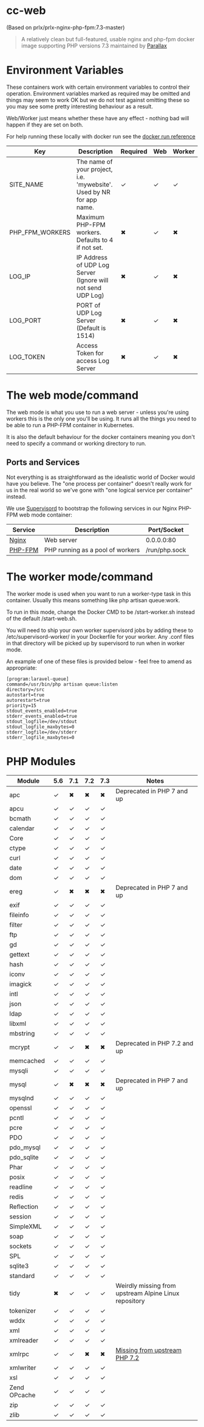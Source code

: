 # cc-web
(Based on prlx/prlx-nginx-php-fpm:7.3-master)

> A relatively clean but full-featured, usable nginx and php-fpm docker image supporting PHP versions 7.3 maintained by [Parallax](https://parall.ax/)

# Environment Variables

These containers work with certain environment variables to control their operation. Environment variables marked as required may be omitted and things may seem to work OK but we do not test against omitting these so you may see some pretty interesting behaviour as a result.

Web/Worker just means whether these have any effect - nothing bad will happen if they are set on both.

For help running these locally with docker run see the [docker run reference](https://docs.docker.com/engine/reference/run/#env-environment-variables)

| Key                             | Description                                                                                                     | Required | Web | Worker |
| ---                             | ---                                                                                                             | ---      | --- | ---    |
| SITE_NAME                       | The name of your project, i.e. 'mywebsite'. Used by NR for app name.                                            | ✓        | ✓   | ✓      |
| PHP_FPM_WORKERS                 | Maximum PHP-FPM workers. Defaults to 4 if not set.                                                              | ✖        | ✓   | ✖      |
| LOG_IP                          | IP Address of UDP Log Server (Ignore will not send UDP Log)                                                     | ✖        | ✓   | ✖      |
| LOG_PORT                        | PORT of UDP Log Server (Default is 1514)                                                                        | ✖        | ✓   | ✖      |
| LOG_TOKEN                       | Access Token for access Log Server                                                                              | ✖        | ✓   | ✖      |

# The web mode/command

The web mode is what you use to run a web server - unless you're using workers this is the only one you'll be using. It runs all the things you need to be able to run a PHP-FPM container in Kubernetes.

It is also the default behaviour for the docker containers meaning you don't need to specify a command or working directory to run.

## Ports and Services

Not everything is as straightforward as the idealistic world of Docker would have you believe. The "one process per container" doesn't really work for us in the real world so we've gone with "one logical service per container" instead.

We use [Supervisord](http://supervisord.org/) to bootstrap the following services in our Nginx PHP-FPM web mode container:

| Service                                                                                  | Description                                             | Port/Socket         |
| -------------                                                                            | -------------                                           | -------------       |
| [Nginx](https://www.nginx.com/)                                                          | Web server                                              | 0.0.0.0:80          |
| [PHP-FPM](https://php-fpm.org/)                                                          | PHP running as a pool of workers                        | /run/php.sock       |


# The worker mode/command

The worker mode is used when you want to run a worker-type task in this container. Usually this means something like php artisan queue:work.

To run in this mode, change the Docker CMD to be /start-worker.sh instead of the default /start-web.sh.

You will need to ship your own worker supervisord jobs by adding these to /etc/supervisord-worker/ in your Dockerfile for your worker. Any .conf files in that directory will be picked up by supervisord to run when in worker mode.

An example of one of these files is provided below - feel free to amend as appropriate:

```
[program:laravel-queue]
command=/usr/bin/php artisan queue:listen 
directory=/src
autostart=true
autorestart=true
priority=15
stdout_events_enabled=true
stderr_events_enabled=true
stdout_logfile=/dev/stdout
stdout_logfile_maxbytes=0
stderr_logfile=/dev/stderr
stderr_logfile_maxbytes=0
```


# PHP Modules
| Module        | 5.6 | 7.1 | 7.2 |  7.3 |Notes                                                                                   |
| ---           | --- | --- | --- |  --- |---                                                                                     |
| apc           | ✓   | ✖   | ✖   | ✖   | Deprecated in PHP 7 and up                                                              |
| apcu          | ✓   | ✓   | ✓   |  ✓   |                                                                                        |
| bcmath        | ✓   | ✓   | ✓   |  ✓   |                                                                                        |
| calendar      | ✓   | ✓   | ✓   |  ✓   |                                                                                        |
| Core          | ✓   | ✓   | ✓   |  ✓   |                                                                                        |
| ctype         | ✓   | ✓   | ✓   |  ✓   |                                                                                        |
| curl          | ✓   | ✓   | ✓   |  ✓   |                                                                                        |
| date          | ✓   | ✓   | ✓   |  ✓   |                                                                                        |
| dom           | ✓   | ✓   | ✓   |  ✓   |                                                                                        |
| ereg          | ✓   | ✖   | ✖   | ✖   | Deprecated in PHP 7 and up                                                              |
| exif          | ✓   | ✓   | ✓   |  ✓   |                                                                                        |
| fileinfo      | ✓   | ✓   | ✓   |  ✓   |                                                                                        |
| filter        | ✓   | ✓   | ✓   |  ✓   |                                                                                        |
| ftp           | ✓   | ✓   | ✓   |  ✓   |                                                                                        |
| gd            | ✓   | ✓   | ✓   |  ✓   |                                                                                        |
| gettext       | ✓   | ✓   | ✓   |  ✓   |                                                                                        |
| hash          | ✓   | ✓   | ✓   |  ✓   |                                                                                        |
| iconv         | ✓   | ✓   | ✓   |  ✓   |                                                                                        |
| imagick       | ✓   | ✓   | ✓   |  ✓   |                                                                                        |
| intl          | ✓   | ✓   | ✓   |  ✓   |                                                                                        |
| json          | ✓   | ✓   | ✓   |  ✓   |                                                                                        |
| ldap          | ✓   | ✓   | ✓   |  ✓   |                                                                                        |
| libxml        | ✓   | ✓   | ✓   |  ✓   |                                                                                        |
| mbstring      | ✓   | ✓   | ✓   |  ✓   |                                                                                        |
| mcrypt        | ✓   | ✓   | ✖   | ✖   | Deprecated in PHP 7.2 and up                                                            |
| memcached     | ✓   | ✓   | ✓   |  ✓   |                                                                                        |
| mysqli        | ✓   | ✓   | ✓   |  ✓   |                                                                                        |
| mysql         | ✓   | ✖   | ✖   | ✖   | Deprecated in PHP 7 and up                                                              |
| mysqlnd       | ✓   | ✓   | ✓   |  ✓   |                                                                                        |
| openssl       | ✓   | ✓   | ✓   |  ✓   |                                                                                        |
| pcntl         | ✓   | ✓   | ✓   |  ✓   |                                                                                        |
| pcre          | ✓   | ✓   | ✓   |  ✓   |                                                                                        |
| PDO           | ✓   | ✓   | ✓   |  ✓   |                                                                                        |
| pdo_mysql     | ✓   | ✓   | ✓   |  ✓   |                                                                                        |
| pdo_sqlite    | ✓   | ✓   | ✓   |  ✓   |                                                                                        |
| Phar          | ✓   | ✓   | ✓   |  ✓   |                                                                                        |
| posix         | ✓   | ✓   | ✓   |  ✓   |                                                                                        |
| readline      | ✓   | ✓   | ✓   |  ✓   |                                                                                        |
| redis         | ✓   | ✓   | ✓   |  ✓   |                                                                                        |
| Reflection    | ✓   | ✓   | ✓   |  ✓   |                                                                                        |
| session       | ✓   | ✓   | ✓   |  ✓   |                                                                                        |
| SimpleXML     | ✓   | ✓   | ✓   |  ✓   |                                                                                        |
| soap          | ✓   | ✓   | ✓   |  ✓   |                                                                                        |
| sockets       | ✓   | ✓   | ✓   |  ✓   |                                                                                        |
| SPL           | ✓   | ✓   | ✓   |  ✓   |                                                                                        |
| sqlite3       | ✓   | ✓   | ✓   |  ✓   |                                                                                        |
| standard      | ✓   | ✓   | ✓   |  ✓   |                                                                                        |
| tidy          | ✖   | ✓   | ✓   | ✓    |Weirdly missing from upstream Alpine Linux repository                                   |
| tokenizer     | ✓   | ✓   | ✓   |  ✓   |                                                                                        |
| wddx          | ✓   | ✓   | ✓   |  ✓   |                                                                                        |
| xml           | ✓   | ✓   | ✓   |  ✓   |                                                                                        |
| xmlreader     | ✓   | ✓   | ✓   |  ✓   |                                                                                        |
| xmlrpc        | ✓   | ✓   | ✖   | ✖   |[Missing from upstream PHP 7.2](https://github.com/codecasts/php-alpine/issues/23)      |
| xmlwriter     | ✓   | ✓   | ✓   |  ✓   |                                                                                        |
| xsl           | ✓   | ✓   | ✓   |  ✓   |                                                                                        |
| Zend OPcache  | ✓   | ✓   | ✓   |  ✓   |                                                                                        |
| zip           | ✓   | ✓   | ✓   |  ✓   |                                                                                        |
| zlib          | ✓   | ✓   | ✓   |  ✓   |                                                                                        |